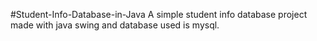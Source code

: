 #Student-Info-Database-in-Java
A simple student info database project made with java swing and database used is mysql.
